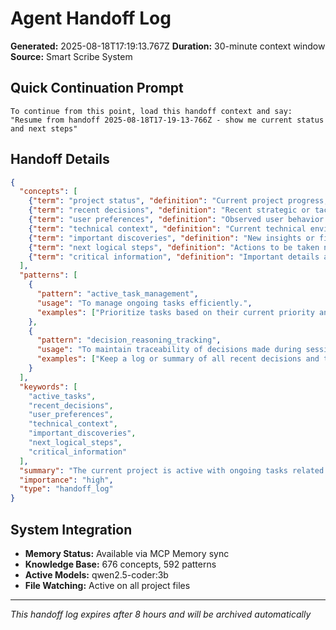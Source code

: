 # Agent Handoff Log

**Generated:** 2025-08-18T17:19:13.767Z
**Duration:** 30-minute context window
**Source:** Smart Scribe System

## Quick Continuation Prompt

```
To continue from this point, load this handoff context and say:
"Resume from handoff 2025-08-18T17-19-13-766Z - show me current status and next steps"
```

## Handoff Details

```json
{
  "concepts": [
    {"term": "project status", "definition": "Current project progress, including active tasks.", "category": "information", "relationships": ["active_tasks"]},
    {"term": "recent decisions", "definition": "Recent strategic or tactical choices made during the session.", "category": "contextual", "relationships": ["reasoning"]},
    {"term": "user preferences", "definition": "Observed user behavior and preferences in this interaction.", "category": "interactional", "relationships": []},
    {"term": "technical context", "definition": "Current technical environment, including system state and running models.", "category": "environmental", "relationships": ["running_models"]},
    {"term": "important discoveries", "definition": "New insights or findings that impact the project.", "category": "contextual", "relationships": []},
    {"term": "next logical steps", "definition": "Actions to be taken next to advance the project.", "category": "project", "relationships": ["critical_information"]},
    {"term": "critical information", "definition": "Important details and knowledge for continuing the session without interruption.", "category": "contextual", "relationships": []}
  ],
  "patterns": [
    {
      "pattern": "active_task_management",
      "usage": "To manage ongoing tasks efficiently.",
      "examples": ["Prioritize tasks based on their current priority and importance."]
    },
    {
      "pattern": "decision_reasoning_tracking",
      "usage": "To maintain traceability of decisions made during sessions.",
      "examples": ["Keep a log or summary of all recent decisions and their rationale for future reference."]
    }
  ],
  "keywords": [
    "active_tasks",
    "recent_decisions",
    "user_preferences",
    "technical_context",
    "important_discoveries",
    "next_logical_steps",
    "critical_information"
  ],
  "summary": "The current project is active with ongoing tasks related to system state, running models, and knowledge base statistics. Recent decisions have focused on maintaining traceability of decisions made during sessions and managing ongoing tasks efficiently. User preferences observed include a focus on workflow and document management. Technical context includes the current system state, including recent file modifications and Git status. Critical information for seamless continuation includes logs of recent activities and important discoveries.",
  "importance": "high",
  "type": "handoff_log"
}
```

## System Integration

- **Memory Status:** Available via MCP Memory sync
- **Knowledge Base:** 676 concepts, 592 patterns
- **Active Models:** qwen2.5-coder:3b
- **File Watching:** Active on all project files

---
*This handoff log expires after 8 hours and will be archived automatically*
